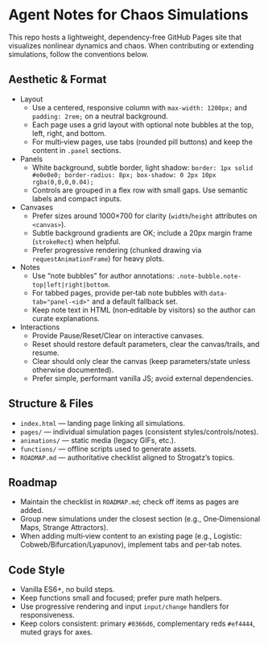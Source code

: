 # Agent Notes for Chaos Simulations

This repo hosts a lightweight, dependency‑free GitHub Pages site that visualizes nonlinear dynamics and chaos. When contributing or extending simulations, follow the conventions below.

## Aesthetic & Format
- Layout
  - Use a centered, responsive column with `max-width: 1200px;` and `padding: 2rem;` on a neutral background.
  - Each page uses a grid layout with optional note bubbles at the top, left, right, and bottom.
  - For multi‑view pages, use tabs (rounded pill buttons) and keep the content in `.panel` sections.
- Panels
  - White background, subtle border, light shadow: `border: 1px solid #e0e0e0; border-radius: 8px; box-shadow: 0 2px 10px rgba(0,0,0,0.04);`
  - Controls are grouped in a flex row with small gaps. Use semantic labels and compact inputs.
- Canvases
  - Prefer sizes around 1000×700 for clarity (`width`/`height` attributes on `<canvas>`).
  - Subtle background gradients are OK; include a 20px margin frame (`strokeRect`) when helpful.
  - Prefer progressive rendering (chunked drawing via `requestAnimationFrame`) for heavy plots.
- Notes
  - Use “note bubbles” for author annotations: `.note-bubble.note-top|left|right|bottom`.
  - For tabbed pages, provide per‑tab note bubbles with `data-tab="panel-<id>"` and a default fallback set.
  - Keep note text in HTML (non‑editable by visitors) so the author can curate explanations.
- Interactions
  - Provide Pause/Reset/Clear on interactive canvases.
  - Reset should restore default parameters, clear the canvas/trails, and resume.
  - Clear should only clear the canvas (keep parameters/state unless otherwise documented).
  - Prefer simple, performant vanilla JS; avoid external dependencies.

## Structure & Files
- `index.html` — landing page linking all simulations.
- `pages/` — individual simulation pages (consistent styles/controls/notes).
- `animations/` — static media (legacy GIFs, etc.).
- `functions/` — offline scripts used to generate assets.
- `ROADMAP.md` — authoritative checklist aligned to Strogatz’s topics.

## Roadmap
- Maintain the checklist in `ROADMAP.md`; check off items as pages are added.
- Group new simulations under the closest section (e.g., One‑Dimensional Maps, Strange Attractors).
- When adding multi‑view content to an existing page (e.g., Logistic: Cobweb/Bifurcation/Lyapunov), implement tabs and per‑tab notes.

## Code Style
- Vanilla ES6+, no build steps.
- Keep functions small and focused; prefer pure math helpers.
- Use progressive rendering and input `input/change` handlers for responsiveness.
- Keep colors consistent: primary `#0366d6`, complementary reds `#ef4444`, muted grays for axes.

